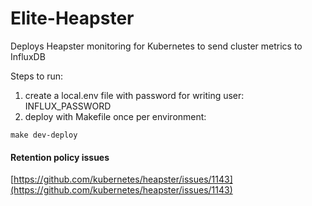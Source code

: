 # Elite-Heapster

Deploys Heapster monitoring for Kubernetes to send cluster metrics to InfluxDB

Steps to run:

1. create a local.env file with password for writing user:
INFLUX_PASSWORD
2. deploy with Makefile once per environment:

`make dev-deploy`

#### Retention policy issues
[https://github.com/kubernetes/heapster/issues/1143](https://github.com/kubernetes/heapster/issues/1143)